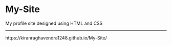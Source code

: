 # My-Site
My profile site designed using HTML and CSS
<hr>
https://kiranraghavendra1248.github.io/My-Site/
